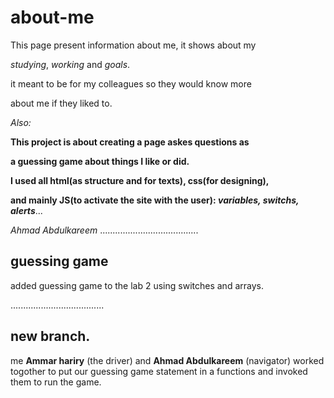 # about-me
This page present information about me, it shows about my 

*studying*, *working* and *goals*. 

it meant to be for my colleagues so they would know more

 about  me if they liked to.

*Also:*

**This project is about creating a page askes questions as**

 **a guessing game about things I like or did.**

**I used  all html(as structure and for texts), css(for designing),**

**and mainly JS(to activate the site with the user): *variables, switchs, alerts***...

*Ahmad Abdulkareem*
.......................................
## guessing game

added guessing game to the lab 2 using switches and arrays.

.....................................
## new branch.
me **Ammar hariry** (the driver) and **Ahmad Abdulkareem** (navigator) worked togother to put our guessing game statement in a functions and invoked them to  run the game.
